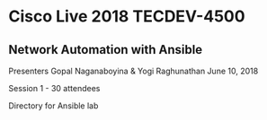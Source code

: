 # Cisco Live 2018 TECDEV-4500 

## Network Automation with Ansible

Presenters Gopal Naganaboyina & Yogi Raghunathan
June 10, 2018

Session 1 - 30 attendees

Directory for Ansible lab

